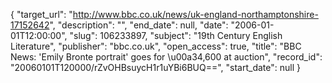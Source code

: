 {
  "target_url": "http://www.bbc.co.uk/news/uk-england-northamptonshire-17152642", 
  "description": "", 
  "end_date": null, 
  "date": "2006-01-01T12:00:00", 
  "slug": 106233897, 
  "subject": "19th Century English Literature", 
  "publisher": "bbc.co.uk", 
  "open_access": true, 
  "title": "BBC News: 'Emily Bronte portrait' goes for \u00a34,600 at auction", 
  "record_id": "20060101T120000/rZvOHBsuycH1r1uYBi6BUQ==", 
  "start_date": null
}

